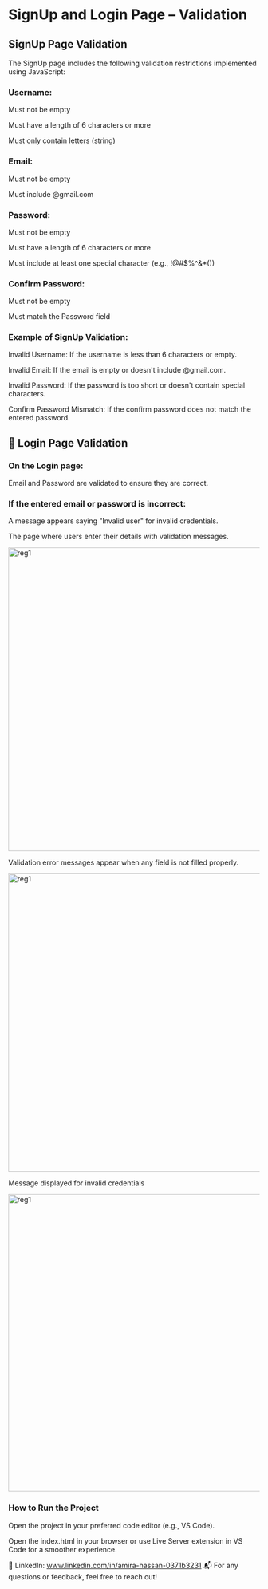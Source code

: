 # SignUp and Login Page – Validation

## SignUp Page Validation
The SignUp page includes the following validation restrictions implemented using JavaScript:

### Username:

 Must not be empty

 Must have a length of 6 characters or more

 Must only contain letters (string)


### Email:

 Must not be empty

 Must include @gmail.com


### Password:

 Must not be empty

 Must have a length of 6 characters or more

 Must include at least one special character (e.g., !@#$%^&*())


### Confirm Password:

 Must not be empty

 Must match the Password field


### Example of SignUp Validation:
 Invalid Username: If the username is less than 6 characters or empty.

 Invalid Email: If the email is empty or doesn't include @gmail.com.

 Invalid Password: If the password is too short or doesn't contain special characters.

 Confirm Password Mismatch: If the confirm password does not match the entered password.




## 🔑 Login Page Validation
 ### On the Login page:

  Email and Password are validated to ensure they are correct.

 ### If the entered email or password is incorrect:

  A message appears saying "Invalid user" for invalid credentials.


The page where users enter their details with validation messages.

<img width="1366" height="609" alt="reg1" src="https://github.com/user-attachments/assets/3bbe4a4b-cf84-4e02-a6c4-968845a28a09" />



Validation error messages appear when any field is not filled properly.

<img width="1366" height="598" alt="reg1" src="https://github.com/user-attachments/assets/78d0e0ad-fa1f-45a1-aa22-57f7aa58662f" />



Message displayed for invalid credentials

<img width="1366" height="596" alt="reg1" src="https://github.com/user-attachments/assets/4e3b681c-34f7-4343-afcd-1057f56f0f17" />





### How to Run the Project
Open the project in your preferred code editor (e.g., VS Code).

Open the index.html in your browser or use Live Server extension in VS Code for a smoother experience.


🔗 LinkedIn: www.linkedin.com/in/amira-hassan-0371b3231
📬 For any questions or feedback, feel free to reach out!

